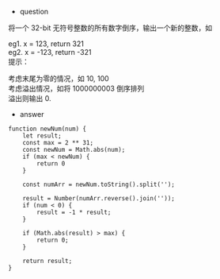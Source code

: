 * question  
  
将一个 32-bit 无符号整数的所有数字倒序，输出一个新的整数，如

eg1. x = 123, return 321  
eg2. x = -123, return -321  
提示：

考虑末尾为零的情况，如 10, 100  
考虑溢出情况，如将 1000000003 倒序排列  
溢出则输出 0.  

* answer  
```node
function newNum(num) {
    let result;
    const max = 2 ** 31;
    const newNum = Math.abs(num);
    if (max < newNum) {
        return 0
    }

    const numArr = newNum.toString().split('');

    result = Number(numArr.reverse().join(''));
    if (num < 0) {
        result = -1 * result;
    }

    if (Math.abs(result) > max) {
        return 0;
    }

    return result;
} 
```
